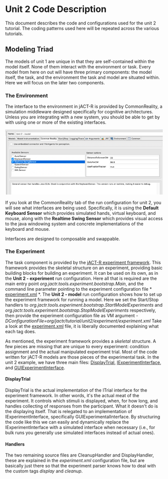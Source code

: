 # Unit 2 Code Description
This document describes the code and configurations used for the unit 2 tutorial.
The coding patterns used here will be repeated across the various tutorials. 

## Modeling Triad
The models of unit 1 are unique in that they are self-contained within the model
itself. None of them interact with the environment or task. Every model from here
on out will have three primary components: the model itself, the task, and the
environment the task and model are situated within. Here we will focus on the later
two components. 

### The Environment
The interface to the environment in jACT-R is provided by CommonReality, a simulation
middleware designed specifically for cognitive architectures. Unless you are integrating
with a new system, you should be able to get by with using one or more of the existing
interfaces.

![Unit 2 run configuration](images/runConfig.png)

If you look at the CommonReality tab of the run configuration for unit 2, you will see
what interfaces are being used. Specifically, it is using the **Default Keyboard Sensor** which 
provides simulated hands, virtual keyboard, and mouse, along with the **Realtime Swing Sensor** 
which provides visual access to the java windowing system and concrete implementations
of the keyboard and mouse. 

Interfaces are designed to composable and swappable. 


### The Experiment
The task component is provided by the [jACT-R experiment framework](https://github.com/amharrison/jactr-core/tree/master/org.jactr.tools.experiment).
This framework provides the skeletal structure on an experiment, providing basic building
blocks for building an experiment. It can be used on its own, as in the **Unit 2 - experiment** run configuration.
Here all that is required are the main entry point *org.jactr.tools.experiment.bootstrap.Main*, and the command line
parameter pointing to the experiment configuration file * [experiment.xml](https://github.com/amharrison/jactr-tutorials/blob/master/org.jactr.tutorial.unit2/src/org/jactr/tutorial/unit2/experiment/experiment.xml) *.
The **Unit 2 - model** run configuration shows how to set up the experiment framework for
running a model. Here we set the Start/Stop handlers to *org.jactr.tools.experiment.bootstrap.StartModelExperiments* and *org.jactr.tools.experiment.bootstrap.StopModelExperiments* respectively,
then provide the experiment configuration file as VM argument *-DConfigurationFile=org/jactr/tutorial/unit2/experiment/experiment.xml*
Take a look at the [experiment.xml](https://github.com/amharrison/jactr-tutorials/blob/master/org.jactr.tutorial.unit2/src/org/jactr/tutorial/unit2/experiment/experiment.xml) file, it
is liberally documented explaining what each tag does. 

As mentioned, the experiment framework provides a *skeletal* structure. A few pieces are missing
that are unique to every experiment: condition assignment and the actual manipulated
experiment trial. Most of the code written for jACT-R models are those pieces of the 
experimental task. In the unit 2 example, we have three main files: [DisplayTrial](https://github.com/amharrison/jactr-tutorials/blob/master/org.jactr.tutorial.unit2/src/org/jactr/tutorial/unit2/experiment/handler/DisplayTrial.java), 
[IExperimentInterface](https://github.com/amharrison/jactr-tutorials/blob/master/org.jactr.tutorial.unit2/src/org/jactr/tutorial/unit2/experiment/IExperimentInterface.java), and [GUIExperimentInterface](https://github.com/amharrison/jactr-tutorials/blob/master/org.jactr.tutorial.unit2/src/org/jactr/tutorial/unit2/experiment/ui/GUIExperimentInterface.java).

#### DisplayTrial
DisplayTrial is the actual implementation of the ITrial interface for the experiment framework. 
In other words, it's the actual meat of the experiment. It controls which stimuli is displayed,
 when, for how long, and handles collecting of responses from the participant. What it doesn't do
is the displaying itself. That is relegated to an implementation of IExperimentInterface, specifically
GUIExperimentalInterface. By structuring the code like this we can easily and dynamically
replace the IExperimentInterface with a simulated interface when necessary (i.e., for bulk runs you generally
use simulated interfaces instead of actual ones).

#### Handlers
The two remaining source files are CleanupHandler and DisplayHandler, these are explained in the
*experiment.xml* configuration file, but are basically just there so that the experiment parser knows
how to deal with the custom tags *display* and *cleanup*. 



